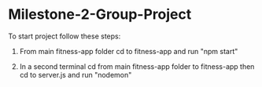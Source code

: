 # Milestone-2-Group-Project

To start project follow these steps:

1. From main fitness-app folder cd to fitness-app and run "npm start"

2. In a second terminal cd from main fitness-app folder to fitness-app then cd to server.js and run "nodemon"
